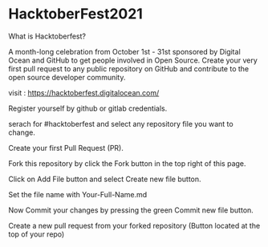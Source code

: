 # HacktoberFest2021

What is Hacktoberfest?

A month-long celebration from October 1st - 31st sponsored by Digital Ocean and GitHub to get people involved in Open Source. Create your very first pull request to any public repository on GitHub and contribute to the open source developer community.

visit : https://hacktoberfest.digitalocean.com/

Register yourself by github or gitlab credentials.

serach for #hacktoberfest and select any repository file you want to change.

Create your first Pull Request (PR).

Fork this repository by click the Fork button in the top right of this page.

Click on Add File button and select Create new file button.

Set the file name with Your-Full-Name.md 

Now Commit your changes by pressing the green Commit new file button.

Create a new pull request from your forked repository (Button located at the top of your repo)




